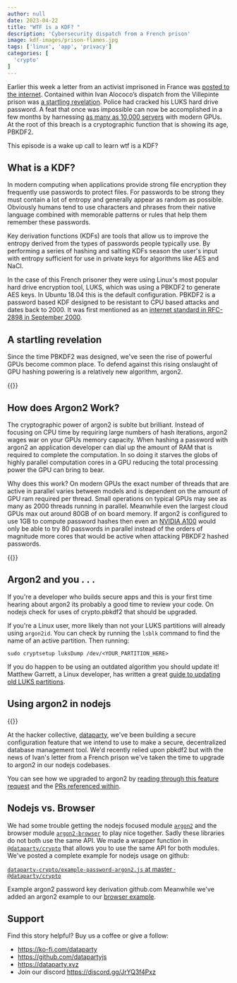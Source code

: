 ```yaml
---
author: null
date: 2023-04-22
title: "WTF is a KDF? "
description: 'Cybersecurity dispatch from a French prison'
image: kdf-images/prison-flames.jpg
tags: ['linux', 'app', 'privacy']
categories: [
  'crypto'
]
---
```


Earlier this week a letter from an activist imprisoned in France was [posted to the internet](https://nantes.indymedia.org/posts/87395/une-lettre-divan-enferme-a-la-prison-de-villepinte-perquisitions-et-disques-durs-dechiffres/). Contained within Ivan Alococo’s dispatch from the Villepinte prison was [a startling revelation](https://twitter.com/rechelon/status/1648094323186241536). Police had cracked his LUKS hard drive password. A feat that once was impossible can now be accomplished in a few months by harnessing [as many as 10,000 servers](https://kolektiva.social/@cedar/110214532879538171) with modern GPUs. At the root of this breach is a cryptographic function that is showing its age, PBKDF2.

This episode is a wake up call to learn wtf is a KDF?

## What is a KDF?

In modern computing when applications provide strong file encryption they frequently use passwords to protect files. For passwords to be strong they must contain a lot of entropy and generally appear as random as possible. Obviously humans tend to use characters and phrases from their native language combined with memorable patterns or rules that help them remember these passwords.

Key derivation functions (KDFs) are tools that allow us to improve the entropy derived from the types of passwords people typically use. By performing a series of hashing and salting KDFs season the user's input with entropy sufficient for use in private keys for algorithms like AES and NaCl.

In the case of this French prisoner they were using Linux's most popular hard drive encryption tool, LUKS, which was using a PBKDF2 to generate AES keys. In Ubuntu 18.04 this is the default configuration. PBKDF2 is a password based KDF designed to be resistant to CPU based attacks and dates back to 2000. It was first mentioned as an [internet standard in RFC-2898 in September 2000](https://www.rfc-editor.org/rfc/rfc2898#section-5.2).

## A startling revelation

Since the time PBKDF2 was designed, we've seen the rise of powerful GPUs become common place. To defend against this rising onslaught of GPU hashing powering is a relatively new algorithm, argon2.


{{<picture src="kdf-images/argon2-vs-pbkdf2.jpeg" type="png" alt="argon2 sneaks up on pbkdf2" caption="argon2 sneaks up on pbkdf2" class="float-right">}}


## How does Argon2 Work?

The cryptographic power of argon2 is sublte but brilliant. Instead of focusing on CPU time by requiring large numbers of hash iterations, argon2 wages war on your GPUs memory capacity. When hashing a password with argon2 an application developer can dial up the amount of RAM that is required to complete the computation. In so doing it starves the globs of highly parallel computation cores in a GPU reducing the total processing power the GPU can bring to bear.

Why does this work? On modern GPUs the exact number of threads that are active in parallel varies between models and is dependent on the amount of GPU ram required per thread. Small operations on typical GPUs may see as many as 2000 threads running in parallel. Meanwhile even the largest cloud GPUs max out around 80GB of on board memory. If argon2 is configured to use 1GB to compute password hashes then even an [NVIDIA A100](https://www.nvidia.com/en-us/data-center/a100/) would only be able to try 80 passwords in parallel instead of the orders of magnitude more cores that would be active when attacking PBKDF2 hashed passwords.

{{<picture src="kdf-images/a100.webp" type="webp" alt="Diagram of NVIDIA A100 GPU" caption="Diagram of NVIDIA A100 GPU" class="float-right">}}

## Argon2 and you . . .

If you're a developer who builds secure apps and this is your first time hearing about argon2 its probably a good time to review your code. On nodejs check for uses of crypto.pbkdf2 that should be upgraded.

If you're a Linux user, more likely than not your LUKS partitions will already using `argon2id`. You can check by running the `lsblk` command to find the name of an active partition. Then running:

`sudo cryptsetup luksDump /dev/<YOUR_PARTITION_HERE>`

If you do happen to be using an outdated algorithm you should update it! Matthew Garrett, a Linux developer, has written a great [guide to updating old LUKS partitions](https://mjg59.dreamwidth.org/66429.html).

## Using argon2 in nodejs

{{<picture src="kdf-images/crypto.webp" type="webp" alt="Example argon2 password KDF" caption="Example argon2 password KDF" class="float-right" link="https://github.com/datapartyjs/dataparty-crypto/blob/master/examples/example-password-argon2.js">}}


At the hacker collective, [dataparty](https://dataparty.xyz), we've been building a secure configuration feature that we intend to use to make a secure, decentralized database management tool. We'd recently relied upon pbkdf2 but with the news of Ivan's letter from a French prison we've taken the time to upgrade to argon2 in our nodejs codebases.

You can see how we upgraded to argon2 by [reading through this feature request](https://github.com/datapartyjs/dataparty-api/issues/71) and the [PRs referenced within](https://github.com/datapartyjs/dataparty-crypto/pull/16).

## Nodejs vs. Browser

We had some trouble getting the nodejs focused module [`argon2`](https://www.npmjs.com/package/argon2) and the browser module [`argon2-browser`](https://www.npmjs.com/package/argon2-browser) to play nice together. Sadly these libraries do not both use the same API. We made a wrapper function in [`@dataparty/crypto`](https://medium.com/r/?url=https%3A%2F%2Fgithub.com%2Fdatapartyjs%2Fdataparty-crypto) that allows you to use the same API for both modules. We've posted a complete example for nodejs usage on github:

[`dataparty-crypto/example-password-argon2.js` at master · `@dataparty/crypto`](https://github.com/datapartyjs/dataparty-crypto/blob/master/examples/example-password-argon2.js)

Example argon2 password key derivation github.com
Meanwhile we've added an argon2 example to our [browser example](https://github.com/datapartyjs/dataparty-crypto/blob/master/examples/index.html#L98-L124).

## Support

Find this story helpful? Buy us a coffee or give a follow:

 * https://ko-fi.com/dataparty
 * https://github.com/datapartyjs
 * https://dataparty.xyz
 * Join our discord https://discord.gg/JrYQ3f4Pxz
